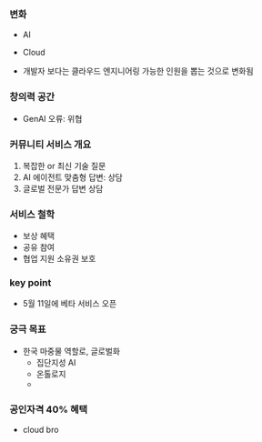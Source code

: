 ### 변화
- AI
- Cloud

- 개발자 보다는 클라우드 엔지니어링 가능한 인원을 뽑는 것으로 변화됨
### 창의력 공간
- GenAI 오류: 위협
### 커뮤니티 서비스 개요
1. 복잡한 or 최신 기술 질문
2. AI 에이전트 맞춤형 답변: 상담
3. 글로벌 전문가 답변 상담
### 서비스 철학
- 보상 혜택
- 공유 참여
- 협업 지원 소유권 보호
### key point
- 5월 11일에 베타 서비스 오픈
### 궁극 목표
- 한국 마중물 역할로, 글로벌화
	- 집단지성 AI
	- 온톨로지
	- 

### 공인자격 40% 혜택
- cloud bro